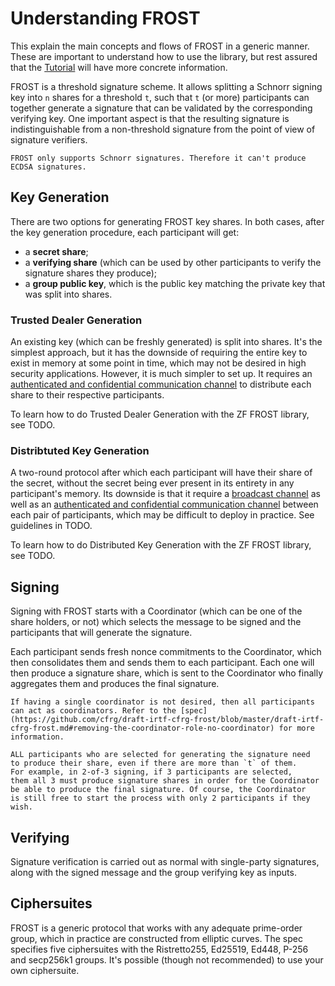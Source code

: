 # Understanding FROST

This explain the main concepts and flows of FROST in a generic manner. These
are important to understand how to use the library, but rest assured that the
[Tutorial](tutorial.md) will have more concrete information.

FROST is a threshold signature scheme. It allows splitting a Schnorr signing key
into `n` shares for a threshold `t`, such that `t` (or more) participants can
together generate a signature that can be validated by the corresponding verifying
key. One important aspect is that the resulting signature is indistinguishable from a
non-threshold signature from the point of view of signature verifiers.

```admonish note
FROST only supports Schnorr signatures. Therefore it can't produce
ECDSA signatures.
```

## Key Generation

There are two options for generating FROST key shares. In both cases, after the
key generation procedure, each participant will get:

- a **secret share**;
- a **verifying share** (which can be used by other participants to verify the
  signature shares they produce);
- a **group public key**, which is the public key matching the private key that was
  split into shares.

### Trusted Dealer Generation

An existing key (which can be freshly generated) is split into shares. It's the
simplest approach, but it has the downside of requiring the entire key to exist
in memory at some point in time, which may not be desired in high security
applications. However, it is much simpler to set up. It requires an
[authenticated and confidential communication channel](https://frost.zfnd.org/terminology.html#peer-to-peer-channel) to distribute each share to
their respective participants.

To learn how to do Trusted Dealer Generation with the ZF FROST library, see
TODO.

### Distribtuted Key Generation

A two-round protocol after which each participant will have their share of
the secret, without the secret being ever present in its entirety in any
participant's memory. Its downside is that it require a [broadcast
channel](https://frost.zfnd.org/terminology.html#broadcast-channel) as well as 
an [authenticated and confidential communication channel](https://frost.zfnd.org/terminology.html#peer-to-peer-channel) between each pair of
participants, which may be difficult to deploy in practice. See guidelines in
TODO.

To learn how to do Distributed Key Generation with the ZF FROST
library, see TODO.



## Signing

Signing with FROST starts with a Coordinator (which can be one of the
share holders, or not) which selects the message to be signed and
the participants that will generate the signature.

Each participant sends fresh nonce commitments to the Coordinator, which then
consolidates them and sends them to each participant. Each one will then produce
a signature share, which is sent to the Coordinator who finally aggregates them
and produces the final signature.

```admonish note
If having a single coordinator is not desired, then all participants
can act as coordinators. Refer to the [spec](https://github.com/cfrg/draft-irtf-cfrg-frost/blob/master/draft-irtf-cfrg-frost.md#removing-the-coordinator-role-no-coordinator) for more information.
```

```admonish warning
ALL participants who are selected for generating the signature need
to produce their share, even if there are more than `t` of them.
For example, in 2-of-3 signing, if 3 participants are selected,
them all 3 must produce signature shares in order for the Coordinator
be able to produce the final signature. Of course, the Coordinator
is still free to start the process with only 2 participants if they wish.
```

## Verifying

Signature verification is carried out as normal with single-party signatures, 
along with the signed message and the group verifying key as inputs.


## Ciphersuites

FROST is a generic protocol that works with any adequate prime-order group,
which in practice are constructed from elliptic curves. The spec specifies 
five ciphersuites with the Ristretto255, Ed25519, Ed448, P-256 and secp256k1
groups. It's possible (though not recommended) to use your own ciphersuite.
